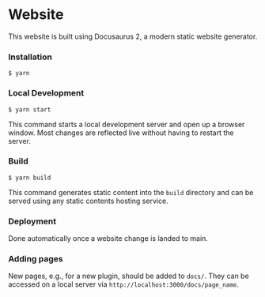 # Website

This website is built using Docusaurus 2, a modern static website generator.

### Installation

```
$ yarn
```

### Local Development

```
$ yarn start
```

This command starts a local development server and open up a browser window. Most changes are reflected live without having to restart the server.

### Build

```
$ yarn build
```

This command generates static content into the `build` directory and can be served using any static contents hosting service.

### Deployment

Done automatically once a website change is landed to main.


### Adding pages

New pages, e.g., for a new plugin, should be added to `docs/`. They can be accessed on a local server via `http://localhost:3000/docs/page_name`.
